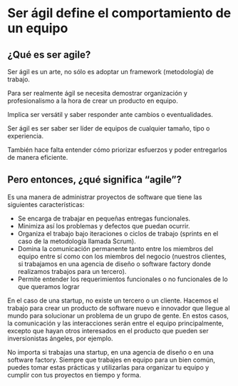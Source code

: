# Ser ágil define el comportamiento de un equipo

## ¿Qué es ser agile?

Ser ágil es un arte, no sólo es adoptar un framework (metodología) de trabajo.

Para ser realmente ágil se necesita demostrar organización y profesionalismo a la hora de crear un producto en equipo.

Implica ser versátil y saber responder ante cambios o eventualidades.

Ser ágil es ser saber ser líder de equipos de cualquier tamaño, tipo o experiencia.

También hace falta entender cómo priorizar esfuerzos y poder entregarlos de manera eficiente.
## Pero entonces, ¿qué significa “agile”?

Es una manera de administrar proyectos de software que tiene las siguientes características:

* Se encarga de trabajar en pequeñas entregas funcionales.
* Minimiza así los problemas y defectos que puedan ocurrir.
* Organiza el trabajo bajo iteraciones o ciclos de trabajo (sprints en el caso de la metodología llamada Scrum).
* Domina la comunicación permanente tanto entre los miembros del equipo entre sí como con los miembros del negocio (nuestros clientes, si trabajamos en una agencia de diseño o software factory donde realizamos trabajos para un tercero).
* Permite entender los requerimientos funcionales o no funcionales de lo que queramos lograr

En el caso de una startup, no existe un tercero o un cliente. Hacemos el trabajo para crear un producto de software nuevo e innovador que llegue al mundo para solucionar un problema de un grupo de gente. En estos casos, la comunicación y las interacciones serán entre el equipo principalmente, excepto que hayan otros interesados en el producto que pueden ser inversionistas ángeles, por ejemplo.

No importa si trabajas una startup, en una agencia de diseño o en una software factory. Siempre que trabajes en equipo para un bien común, puedes tomar estas prácticas y utilizarlas para organizar tu equipo y cumplir con tus proyectos en tiempo y forma.
